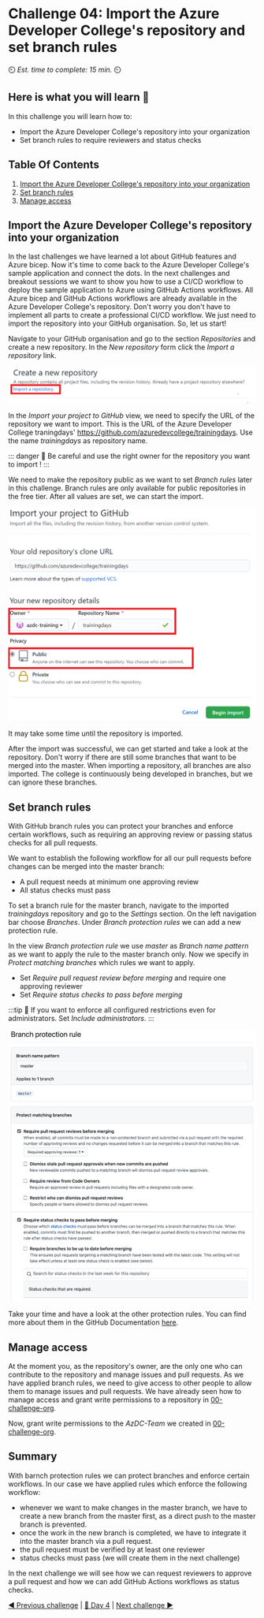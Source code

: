 # Challenge 04: Import the Azure Developer College's repository and set branch rules

⏲️ *Est. time to complete: 15 min.* ⏲️

## Here is what you will learn 🎯

In this challenge you will learn how to:

- Import the Azure Developer College's repository into your organization
- Set branch rules to require reviewers and status checks

## Table Of Contents

1. [Import the Azure Developer College's repository into your organization](#import-the-azure-developer-colleges-repository-into-your-organization)
2. [Set branch rules](#set-branch-rules)
3. [Manage access](#manage-access)

## Import the Azure Developer College's repository into your organization

In the last challenges we have learned a lot about GitHub features and Azure bicep. Now it's time to come back to the Azure Developer College's sample application and connect the dots. In the next challenges and breakout sessions we want to show you how to use a CI/CD workflow to deploy the sample application to Azure using GitHub Actions workflows. All Azure bicep and GitHub Actions workflows are already available in the Azure Developer College's repository. Don't worry you don't have to implement all parts to create a professional CI/CD workflow. We just need to import the repository into your GitHub organisation. So, let us start!

Navigate to your GitHub organisation and go to the section _Repositories_ and create a new repository. In the _New repository_ form click the _Import a repository_ link.

![GitHub import repository](./images/gh-import-repo.png)

In the _Import your project to GitHub_ view, we need to specify the URL of the repository we want to import. 
This is the URL of the Azure Developer College traningdays' https://github.com/azuredevcollege/trainingdays. 
Use the name _trainingdays_ as repository name.

::: danger
🛑 Be careful and use the right owner for the repository you want to import !
:::

We need to make the repository public as we want to set _Branch rules_ later in this challenge. Branch rules are only available for public repositories in the free tier.
After all values are set, we can start the import.

![GitHub import repository view](./images/gh-import-repo-view.png)

It may take some time until the repository is imported. 

After the import was successful, we can get started and take a look at the repository. 
Don't worry if there are still some branches that want to be merged into the master. 
When importing a repository, all branches are also imported. The college is continuously being developed in branches, 
but we can ignore these branches. 

## Set branch rules

With GitHub branch rules you can protect your branches and enforce certain workflows, such as requiring an approving review 
or passing status checks for all pull requests.

We want to establish the following workflow for all our pull requests before changes can be merged into the master branch:
  - A pull request needs at minimum one approving review
  - All status checks must pass

To set a branch rule for the master branch, navigate to the imported _trainingdays_ repository and go to the _Settings_ section. On the left navigation bar choose _Branches_. Under _Branch protection rules_ we can add a new protection rule.

In the view _Branch protection rule_ we use *master* as _Branch name pattern_ as we want to apply the rule to the master branch only.
Now we specify in _Protect matching branches_ which rules we want to apply. 
- Set _Require pull request review before merging_ and require one approving reviewer
- Set _Require status checks to pass before merging_

:::tip
📝 If you want to enforce all configured restrictions even for administrators. Set _Include administrators_.
:::

![GitHub branch protection rules](./images/gh-branch-protection-rules.png)


Take your time and have a look at the other protection rules. You can find more about them in the GitHub Documentation [here](https://docs.github.com/en/github/administering-a-repository/defining-the-mergeability-of-pull-requests/about-protected-branches).

## Manage access 

At the moment you, as the repository's owner, are the only one who can contribute to the repository and manage issues and pull requests. 
As we have applied branch rules, we need to give access to other people to allow them to manage issues and pull requests. 
We have already seen how to manage access and grant write permissions to a repository in [00-challenge-org](./00-challenge-org.md#create-a-team-and-assign-permission). 

Now, grant write permissions to the _AzDC-Team_ we created in [00-challenge-org](./00-challenge-org.md).

## Summary

With barnch protection rules we can protect branches and enforce certain workflows. In our case we have applied rules which enforce the following workflow:
- whenever we want to make changes in the master branch, we have to create a new branch from the master first, as a direct push to the master branch is prevented.
- once the work in the new branch is completed, we have to integrate it into the master branch via a pull request.
- the pull request must be verified by at least one reviewer
- status checks must pass (we will create them in the next challenge)

In the next challenge we will see how we can request reviewers to approve a pull request and how we can add GitHub Actions workflows as status checks.


[◀ Previous challenge](./03-challenge-bicep.md) | [🔼 Day 4](../README.md) | [Next challenge ▶](./05-challenge-common-cicd.md)
